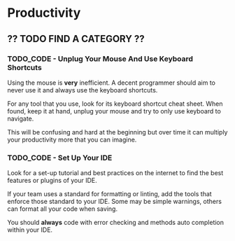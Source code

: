 # Productivity

## ?? TODO FIND A CATEGORY ??

### TODO_CODE - Unplug Your Mouse And Use Keyboard Shortcuts

Using the mouse is __very__ inefficient. A decent programmer should aim to never use it and always use the keyboard shortcuts.

For any tool that you use, look for its keyboard shortcut cheat sheet.
When found, keep it at hand, unplug your mouse and try to only use keyboard to navigate.

This will be confusing and hard at the beginning but over time it can multiply your productivity more that you can imagine.

### TODO_CODE - Set Up Your IDE

Look for a set-up tutorial and best practices on the internet to find the best features or plugins of your IDE.

If your team uses a standard for formatting or linting, add the tools that enforce those standard to your IDE. Some may be simple warnings, others can format all your code when saving.

You should __always__ code with error checking and methods auto completion within your IDE.
